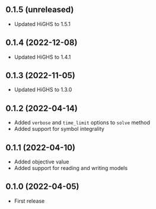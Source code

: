## 0.1.5 (unreleased)

- Updated HiGHS to 1.5.1

## 0.1.4 (2022-12-08)

- Updated HiGHS to 1.4.1

## 0.1.3 (2022-11-05)

- Updated HiGHS to 1.3.0

## 0.1.2 (2022-04-14)

- Added `verbose` and `time_limit` options to `solve` method
- Added support for symbol integrality

## 0.1.1 (2022-04-10)

- Added objective value
- Added support for reading and writing models

## 0.1.0 (2022-04-05)

- First release
